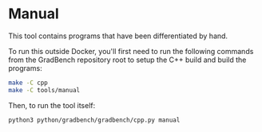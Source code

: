 # Manual

This tool contains programs that have been differentiated by hand.

To run this outside Docker, you'll first need to run the following commands from the GradBench repository root to setup the C++ build and build the programs:

```sh
make -C cpp
make -C tools/manual
```

Then, to run the tool itself:

```sh
python3 python/gradbench/gradbench/cpp.py manual
```
